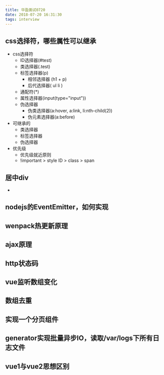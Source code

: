 ```yaml
---
title: 华盈面试0720
date: 2018-07-20 16:31:30
tags: interview
---
```


## css选择符，哪些属性可以继承
- css选择符
    - ID选择器(#test)
    - 类选择器(.test)
    - 标签选择器(p)
        - 相邻选择器 (h1 + p)
        - 后代选择器( ul li )
    - 通配符(*)
    - 属性选择器(input(type="input"))
    - 伪选择器
        - 伪类选择器(a:hover, a:link, li:nth-child(2))
        - 伪元素选择器(a:before)
- 可继承的
    - 类选择器
    - 标签选择器
    - 伪选择器
- 优先级
    - 优先级就近原则
    - !important > style ID > class > span

## 居中div
- 

## nodejs的EventEmitter，如何实现

## wenpack热更新原理

## ajax原理

## http状态码

## vue监听数组变化

## 数组去重

## 实现一个分页组件

## generator实现批量异步IO，读取/var/logs下所有日志文件

## vue1与vue2思想区别